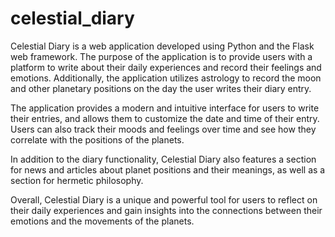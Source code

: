 # celestial_diary
Celestial Diary is a web application developed using Python and the Flask web framework. The purpose of the application is to provide users with a platform to write about their daily experiences and record their feelings and emotions.
Additionally, the application utilizes astrology to record the moon and other planetary positions on the day the user writes their diary entry.

The application provides a modern and intuitive interface for users to write their entries, and allows them to customize the date and time of their entry. Users can also track their moods and feelings over time and see how they correlate with the positions of the planets.

In addition to the diary functionality, Celestial Diary also features a section for news and articles about planet positions and their meanings, as well as a section for hermetic philosophy.

Overall, Celestial Diary is a unique and powerful tool for users to reflect on their daily experiences and gain insights into the connections between their emotions and the movements of the planets.
